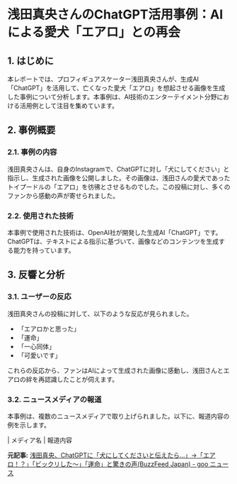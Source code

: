 # 浅田真央さんのChatGPT活用事例：AIによる愛犬「エアロ」との再会

## 1. はじめに

本レポートでは、プロフィギュアスケーター浅田真央さんが、生成AI「ChatGPT」を活用して、亡くなった愛犬「エアロ」を想起させる画像を生成した事例について分析します。本事例は、AI技術のエンターテイメント分野における活用例として注目を集めています。

## 2. 事例概要

### 2.1. 事例の内容

浅田真央さんは、自身のInstagramで、ChatGPTに対し「犬にしてください」と指示し、生成された画像を公開しました。その画像は、浅田さんの愛犬であったトイプードルの「エアロ」を彷彿とさせるものでした。この投稿に対し、多くのファンから感動の声が寄せられました。

### 2.2. 使用された技術

本事例で使用された技術は、OpenAI社が開発した生成AI「ChatGPT」です。ChatGPTは、テキストによる指示に基づいて、画像などのコンテンツを生成する能力を持っています。

## 3. 反響と分析

### 3.1. ユーザーの反応

浅田真央さんの投稿に対して、以下のような反応が見られました。

* 「エアロかと思った」
* 「運命」
* 「一心同体」
* 「可愛いです」

これらの反応から、ファンはAIによって生成された画像に感動し、浅田さんとエアロの絆を再認識したことが伺えます。

### 3.2. ニュースメディアの報道

本事例は、複数のニュースメディアで取り上げられました。以下に、報道内容の例を示します。

| メディア名 | 報道内容 

**元記事:** [浅田真央、ChatGPTに「犬にしてくださいと伝えたら…」→「エアロ！？」「ビックリした〜」「運命」と驚きの声(BuzzFeed Japan) - goo ニュース](https://news.goo.ne.jp/article/buzzfeed/entertainment/buzzfeed-7859478.html)